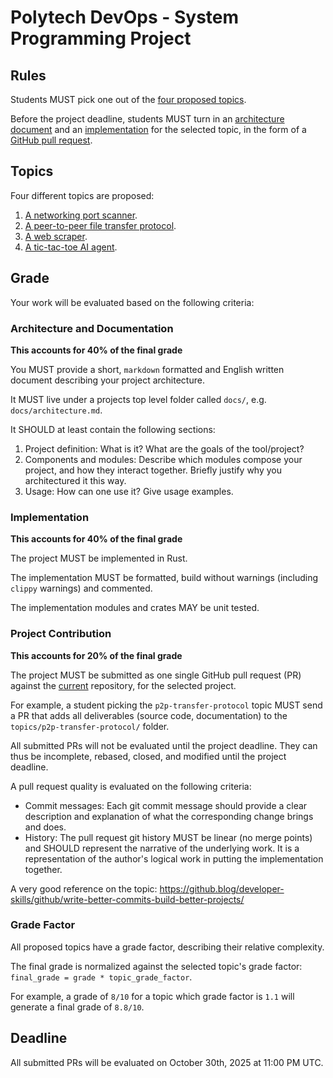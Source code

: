 # Polytech DevOps - System Programming Project

## Rules

Students MUST pick one out of the [four proposed topics](topics).

Before the project deadline, students MUST turn in an [architecture document](#architecture-and-documentation) and an [implementation](#implementation) for the selected topic, in the form of a [GitHub pull request](#project-contribution).

## Topics

Four different topics are proposed:

1. [A networking port scanner](topics/port-scanner).
1. [A peer-to-peer file transfer protocol](topics/p2p-transfer-protocol).
1. [A web scraper](topics/web-scraper).
1. [A tic-tac-toe AI agent](topics/tic-tac-toe).

## Grade

Your work will be evaluated based on the following criteria:

### Architecture and Documentation

**This accounts for 40% of the final grade**

You MUST provide a short, `markdown` formatted and English written document describing your project architecture.

It MUST live under a projects top level folder called `docs/`, e.g. `docs/architecture.md`.

It SHOULD at least contain the following sections:

1. Project definition: What is it? What are the goals of the tool/project?
1. Components and modules: Describe which modules compose your project, and how they interact together. Briefly justify why you architectured it this way.
1. Usage: How can one use it? Give usage examples.

### Implementation

**This accounts for 40% of the final grade**

The project MUST be implemented in Rust.

The implementation MUST be formatted, build without warnings (including `clippy` warnings) and commented.

The implementation modules and crates MAY be unit tested.

### Project Contribution

**This accounts for 20% of the final grade**

The project MUST be submitted as one single GitHub pull request (PR) against the [current](https://github.com/dev-sys-do/project-2427) repository, for the selected project.

For example, a student picking the `p2p-transfer-protocol` topic MUST send a PR that adds all deliverables (source code, documentation) to the `topics/p2p-transfer-protocol/` folder.

All submitted PRs will not be evaluated until the project deadline. They can thus be incomplete, rebased, closed, and modified until the project deadline.

A pull request quality is evaluated on the following criteria:
* Commit messages: Each git commit message should provide a clear description and explanation of what the corresponding change brings and does.
* History: The pull request git history MUST be linear (no merge points) and SHOULD represent the narrative of the underlying work. It is a representation of the author's logical work in putting the implementation together.

A very good reference on the topic: https://github.blog/developer-skills/github/write-better-commits-build-better-projects/

### Grade Factor

All proposed topics have a grade factor, describing their relative complexity.

The final grade is normalized against the selected topic's grade factor: `final_grade = grade * topic_grade_factor`.

For example, a grade of `8/10` for a topic which grade factor is `1.1` will generate a final grade of `8.8/10`.


## Deadline

All submitted PRs will be evaluated on October 30th, 2025 at 11:00 PM UTC.
